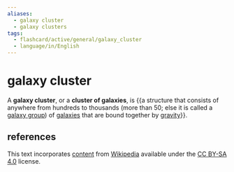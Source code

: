 ```yaml
---
aliases:
  - galaxy cluster
  - galaxy clusters
tags:
  - flashcard/active/general/galaxy_cluster
  - language/in/English
---
```


# galaxy cluster

A __galaxy cluster__, or a __cluster of galaxies__, is {{a structure that consists of anywhere from hundreds to thousands (more than 50; else it is called a [galaxy group](galaxy%20group.md)) of [galaxies](galaxy.md) that are bound together by [gravity](gravity.md)}}.

## references

This text incorporates [content](https://en.wikipedia.org/wiki/galaxy_cluster) from [Wikipedia](Wikipedia.md) available under the [CC BY-SA 4.0](https://creativecommons.org/licenses/by-sa/4.0/) license.
